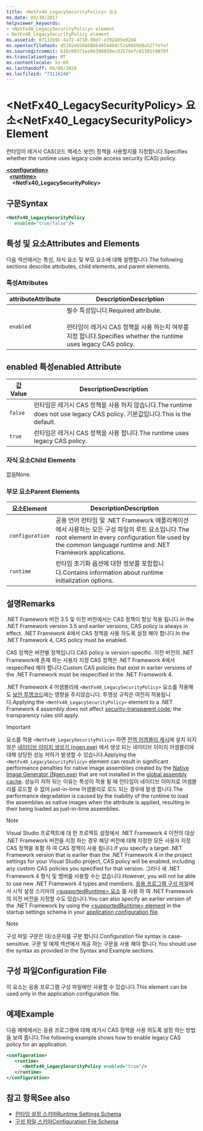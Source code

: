 ```yaml
---
title: <NetFx40_LegacySecurityPolicy> 요소
ms.date: 03/30/2017
helpviewer_keywords:
- <NetFx40_LegacySecurityPolicy> element
- NetFx40_LegacySecurityPolicy element
ms.assetid: 07132b9c-4a72-4710-99d7-e702405e02d4
ms.openlocfilehash: d5192eb56bb8b640544bdc52a0bb9d8a5277efef
ms.sourcegitcommit: b16c00371ea06398859ecd157defc81301c9070f
ms.translationtype: MT
ms.contentlocale: ko-KR
ms.lasthandoff: 06/06/2020
ms.locfileid: "73116248"
---
```

# <a name="netfx40_legacysecuritypolicy-element"></a><span data-ttu-id="0d41d-102">\<NetFx40_LegacySecurityPolicy> 요소</span><span class="sxs-lookup"><span data-stu-id="0d41d-102">\<NetFx40_LegacySecurityPolicy> Element</span></span>

<span data-ttu-id="0d41d-103">런타임이 레거시 CAS(코드 액세스 보안) 정책을 사용할지를 지정합니다.</span><span class="sxs-lookup"><span data-stu-id="0d41d-103">Specifies whether the runtime uses legacy code access security (CAS) policy.</span></span>

[**\<configuration>**](../configuration-element.md)\
&nbsp;&nbsp;[**\<runtime>**](runtime-element.md)\
&nbsp;&nbsp;&nbsp;&nbsp;**\<NetFx40_LegacySecurityPolicy>**  

## <a name="syntax"></a><span data-ttu-id="0d41d-104">구문</span><span class="sxs-lookup"><span data-stu-id="0d41d-104">Syntax</span></span>

```xml
<NetFx40_LegacySecurityPolicy
   enabled="true|false"/>
```

## <a name="attributes-and-elements"></a><span data-ttu-id="0d41d-105">특성 및 요소</span><span class="sxs-lookup"><span data-stu-id="0d41d-105">Attributes and Elements</span></span>

<span data-ttu-id="0d41d-106">다음 섹션에서는 특성, 자식 요소 및 부모 요소에 대해 설명합니다.</span><span class="sxs-lookup"><span data-stu-id="0d41d-106">The following sections describe attributes, child elements, and parent elements.</span></span>

### <a name="attributes"></a><span data-ttu-id="0d41d-107">특성</span><span class="sxs-lookup"><span data-stu-id="0d41d-107">Attributes</span></span>

|<span data-ttu-id="0d41d-108">attribute</span><span class="sxs-lookup"><span data-stu-id="0d41d-108">Attribute</span></span>|<span data-ttu-id="0d41d-109">Description</span><span class="sxs-lookup"><span data-stu-id="0d41d-109">Description</span></span>|
|---------------|-----------------|
|`enabled`|<span data-ttu-id="0d41d-110">필수 특성입니다.</span><span class="sxs-lookup"><span data-stu-id="0d41d-110">Required attribute.</span></span><br /><br /> <span data-ttu-id="0d41d-111">런타임이 레거시 CAS 정책을 사용 하는지 여부를 지정 합니다.</span><span class="sxs-lookup"><span data-stu-id="0d41d-111">Specifies whether the runtime uses legacy CAS policy.</span></span>|

## <a name="enabled-attribute"></a><span data-ttu-id="0d41d-112">enabled 특성</span><span class="sxs-lookup"><span data-stu-id="0d41d-112">enabled Attribute</span></span>

|<span data-ttu-id="0d41d-113">값</span><span class="sxs-lookup"><span data-stu-id="0d41d-113">Value</span></span>|<span data-ttu-id="0d41d-114">Description</span><span class="sxs-lookup"><span data-stu-id="0d41d-114">Description</span></span>|
|-----------|-----------------|
|`false`|<span data-ttu-id="0d41d-115">런타임은 레거시 CAS 정책을 사용 하지 않습니다.</span><span class="sxs-lookup"><span data-stu-id="0d41d-115">The runtime does not use legacy CAS policy.</span></span> <span data-ttu-id="0d41d-116">기본값입니다.</span><span class="sxs-lookup"><span data-stu-id="0d41d-116">This is the default.</span></span>|
|`true`|<span data-ttu-id="0d41d-117">런타임은 레거시 CAS 정책을 사용 합니다.</span><span class="sxs-lookup"><span data-stu-id="0d41d-117">The runtime uses legacy CAS policy.</span></span>|

### <a name="child-elements"></a><span data-ttu-id="0d41d-118">자식 요소</span><span class="sxs-lookup"><span data-stu-id="0d41d-118">Child Elements</span></span>

<span data-ttu-id="0d41d-119">없음</span><span class="sxs-lookup"><span data-stu-id="0d41d-119">None.</span></span>

### <a name="parent-elements"></a><span data-ttu-id="0d41d-120">부모 요소</span><span class="sxs-lookup"><span data-stu-id="0d41d-120">Parent Elements</span></span>

|<span data-ttu-id="0d41d-121">요소</span><span class="sxs-lookup"><span data-stu-id="0d41d-121">Element</span></span>|<span data-ttu-id="0d41d-122">Description</span><span class="sxs-lookup"><span data-stu-id="0d41d-122">Description</span></span>|
|-------------|-----------------|
|`configuration`|<span data-ttu-id="0d41d-123">공용 언어 런타임 및 .NET Framework 애플리케이션에서 사용하는 모든 구성 파일의 루트 요소입니다.</span><span class="sxs-lookup"><span data-stu-id="0d41d-123">The root element in every configuration file used by the common language runtime and .NET Framework applications.</span></span>|
|`runtime`|<span data-ttu-id="0d41d-124">런타임 초기화 옵션에 대한 정보를 포함합니다.</span><span class="sxs-lookup"><span data-stu-id="0d41d-124">Contains information about runtime initialization options.</span></span>|

## <a name="remarks"></a><span data-ttu-id="0d41d-125">설명</span><span class="sxs-lookup"><span data-stu-id="0d41d-125">Remarks</span></span>

<span data-ttu-id="0d41d-126">.NET Framework 버전 3.5 및 이전 버전에서는 CAS 정책이 항상 적용 됩니다.</span><span class="sxs-lookup"><span data-stu-id="0d41d-126">In the .NET Framework version 3.5 and earlier versions, CAS policy is always in effect.</span></span> <span data-ttu-id="0d41d-127">.NET Framework 4에서 CAS 정책을 사용 하도록 설정 해야 합니다.</span><span class="sxs-lookup"><span data-stu-id="0d41d-127">In the .NET Framework 4, CAS policy must be enabled.</span></span>

<span data-ttu-id="0d41d-128">CAS 정책은 버전별 정책입니다.</span><span class="sxs-lookup"><span data-stu-id="0d41d-128">CAS policy is version-specific.</span></span> <span data-ttu-id="0d41d-129">이전 버전의 .NET Framework에 존재 하는 사용자 지정 CAS 정책은 .NET Framework 4에서 respecified 해야 합니다.</span><span class="sxs-lookup"><span data-stu-id="0d41d-129">Custom CAS policies that exist in earlier versions of the .NET Framework must be respecified in the .NET Framework 4.</span></span>

<span data-ttu-id="0d41d-130">.NET Framework 4 어셈블리에 `<NetFx40_LegacySecurityPolicy>` 요소를 적용해도 [보안 투명코드](../../../misc/security-transparent-code.md)에는 영향을 주지않습니다. 투명성 규칙은 여전히 적용됩니다.</span><span class="sxs-lookup"><span data-stu-id="0d41d-130">Applying the `<NetFx40_LegacySecurityPolicy>` element to a .NET Framework 4 assembly does not affect [security-transparent code](../../../misc/security-transparent-code.md); the transparency rules still apply.</span></span>

> [!IMPORTANT]
> <span data-ttu-id="0d41d-131">요소를 적용 `<NetFx40_LegacySecurityPolicy>` 하면 [전역 어셈블리 캐시](../../../app-domains/gac.md)에 설치 되지 않은 [네이티브 이미지 생성기 (ngen.exe)](../../../tools/ngen-exe-native-image-generator.md) 에서 생성 되는 네이티브 이미지 어셈블리에 대해 상당한 성능 저하가 발생할 수 있습니다.</span><span class="sxs-lookup"><span data-stu-id="0d41d-131">Applying the `<NetFx40_LegacySecurityPolicy>` element can result in significant performance penalties for native image assemblies created by the [Native Image Generator (Ngen.exe)](../../../tools/ngen-exe-native-image-generator.md) that are not installed in the [global assembly cache](../../../app-domains/gac.md).</span></span> <span data-ttu-id="0d41d-132">성능이 저하 되는 이유는 특성이 적용 될 때 런타임이 네이티브 이미지로 어셈블리를 로드할 수 없어 just-in-time 어셈블리로 로드 되는 경우에 발생 합니다.</span><span class="sxs-lookup"><span data-stu-id="0d41d-132">The performance degradation is caused by the inability of the runtime to load the assemblies as native images when the attribute is applied, resulting in their being loaded as just-in-time assemblies.</span></span>

> [!NOTE]
> <span data-ttu-id="0d41d-133">Visual Studio 프로젝트에 대 한 프로젝트 설정에서 .NET Framework 4 이전의 대상 .NET Framework 버전을 지정 하는 경우 해당 버전에 대해 지정한 모든 사용자 지정 CAS 정책을 포함 하 여 CAS 정책이 사용 됩니다.</span><span class="sxs-lookup"><span data-stu-id="0d41d-133">If you specify a target .NET Framework version that is earlier than the .NET Framework 4 in the project settings for your Visual Studio project, CAS policy will be enabled, including any custom CAS policies you specified for that version.</span></span> <span data-ttu-id="0d41d-134">그러나 새 .NET Framework 4 형식 및 멤버를 사용할 수는 없습니다.</span><span class="sxs-lookup"><span data-stu-id="0d41d-134">However, you will not be able to use new .NET Framework 4 types and members.</span></span> <span data-ttu-id="0d41d-135">[응용 프로그램 구성 파일](../../index.md)에서 시작 설정 스키마의 [ \<supportedRuntime> 요소](../startup/supportedruntime-element.md) 를 사용 하 여 .NET Framework의 이전 버전을 지정할 수도 있습니다.</span><span class="sxs-lookup"><span data-stu-id="0d41d-135">You can also specify an earlier version of the .NET Framework by using the [\<supportedRuntime> element](../startup/supportedruntime-element.md) in the startup settings schema in your [application configuration file](../../index.md).</span></span>

> [!NOTE]
> <span data-ttu-id="0d41d-136">구성 파일 구문은 대/소문자를 구분 합니다.</span><span class="sxs-lookup"><span data-stu-id="0d41d-136">Configuration file syntax is case-sensitive.</span></span> <span data-ttu-id="0d41d-137">구문 및 예제 섹션에서 제공 하는 구문을 사용 해야 합니다.</span><span class="sxs-lookup"><span data-stu-id="0d41d-137">You should use the syntax as provided in the Syntax and Example sections.</span></span>

## <a name="configuration-file"></a><span data-ttu-id="0d41d-138">구성 파일</span><span class="sxs-lookup"><span data-stu-id="0d41d-138">Configuration File</span></span>

<span data-ttu-id="0d41d-139">이 요소는 응용 프로그램 구성 파일에만 사용할 수 있습니다.</span><span class="sxs-lookup"><span data-stu-id="0d41d-139">This element can be used only in the application configuration file.</span></span>

## <a name="example"></a><span data-ttu-id="0d41d-140">예제</span><span class="sxs-lookup"><span data-stu-id="0d41d-140">Example</span></span>

<span data-ttu-id="0d41d-141">다음 예제에서는 응용 프로그램에 대해 레거시 CAS 정책을 사용 하도록 설정 하는 방법을 보여 줍니다.</span><span class="sxs-lookup"><span data-stu-id="0d41d-141">The following example shows how to enable legacy CAS policy for an application.</span></span>

```xml
<configuration>
   <runtime>
      <NetFx40_LegacySecurityPolicy enabled="true"/>
   </runtime>
</configuration>
```

## <a name="see-also"></a><span data-ttu-id="0d41d-142">참고 항목</span><span class="sxs-lookup"><span data-stu-id="0d41d-142">See also</span></span>

- [<span data-ttu-id="0d41d-143">런타임 설정 스키마</span><span class="sxs-lookup"><span data-stu-id="0d41d-143">Runtime Settings Schema</span></span>](index.md)
- [<span data-ttu-id="0d41d-144">구성 파일 스키마</span><span class="sxs-lookup"><span data-stu-id="0d41d-144">Configuration File Schema</span></span>](../index.md)
